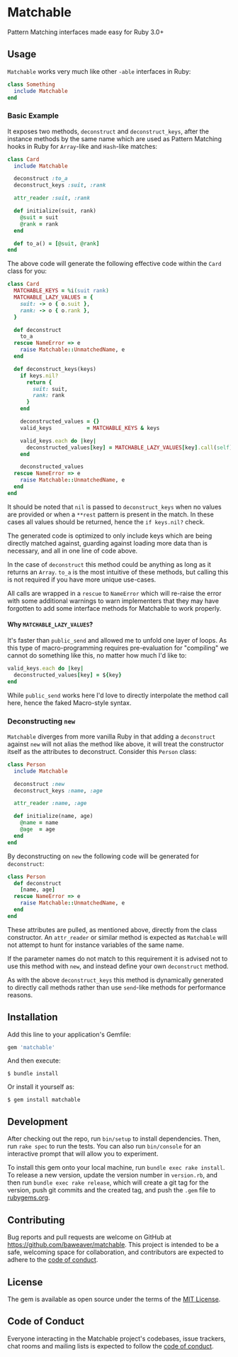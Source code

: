 # Matchable

Pattern Matching interfaces made easy for Ruby 3.0+

## Usage

`Matchable` works very much like other `-able` interfaces in Ruby:

```ruby
class Something
  include Matchable
end
```

### Basic Example

It exposes two methods, `deconstruct` and `deconstruct_keys`, after the instance methods by the same name which are used as Pattern Matching hooks in Ruby for `Array`-like and `Hash`-like matches:

```ruby
class Card
  include Matchable

  deconstruct :to_a
  deconstruct_keys :suit, :rank

  attr_reader :suit, :rank

  def initialize(suit, rank)
    @suit = suit
    @rank = rank
  end

  def to_a() = [@suit, @rank]
end
```

The above code will generate the following effective code within the `Card` class for you:

```ruby
class Card
  MATCHABLE_KEYS = %i(suit rank)
  MATCHABLE_LAZY_VALUES = {
    suit: -> o { o.suit },
    rank: -> o { o.rank },
  }

  def deconstruct
    to_a
  rescue NameError => e
    raise Matchable::UnmatchedName, e
  end

  def deconstruct_keys(keys)
    if keys.nil?
      return {
        suit: suit,
        rank: rank
      }
    end

    deconstructed_values = {}
    valid_keys           = MATCHABLE_KEYS & keys

    valid_keys.each do |key|
      deconstructed_values[key] = MATCHABLE_LAZY_VALUES[key].call(self)
    end

    deconstructed_values
  rescue NameError => e
    raise Matchable::UnmatchedName, e
  end
end
```

It should be noted that `nil` is passed to `deconstruct_keys` when no values are provided or when a `**rest` pattern is present in the match. In these cases all values should be returned, hence the `if keys.nil?` check.

The generated code is optimized to only include keys which are being directly matched against, guarding against loading more data than is necessary, and all in one line of code above.

In the case of `deconstruct` this method could be anything as long as it returns an `Array`. `to_a` is the most intuitive of these methods, but calling this is not required if you have more unique use-cases.

All calls are wrapped in a `rescue` to `NameError` which will re-raise the error with some additional warnings to warn implementers that they may have forgotten to add some interface methods for Matchable to work properly.

#### Why `MATCHABLE_LAZY_VALUES`?

It's faster than `public_send` and allowed me to unfold one layer of loops. As this type of macro-programming requires pre-evaluation for "compiling" we cannot do something like this, no matter how much I'd like to:

```ruby
valid_keys.each do |key|
  deconstructed_values[key] = ${key}
end
```

While `public_send` works here I'd love to directly interpolate the method call here, hence the faked Macro-style syntax.

### Deconstructing `new`

`Matchable` diverges from more vanilla Ruby in that adding a `deconstruct` against `new` will not alias the method like above, it will treat the constructor itself as the attributes to deconstruct. Consider this `Person` class:

```ruby
class Person
  include Matchable

  deconstruct :new
  deconstruct_keys :name, :age

  attr_reader :name, :age

  def initialize(name, age)
    @name = name
    @age  = age
  end
end
```

By deconstructing on `new` the following code will be generated for `deconstruct`:

```ruby
class Person
  def deconstruct
    [name, age]
  rescue NameError => e
    raise Matchable::UnmatchedName, e
  end
end
```

These attributes are pulled, as mentioned above, directly from the class constructor. An `attr_reader` or similar method is expected as `Matchable` will not attempt to hunt for instance variables of the same name.

If the parameter names do not match to this requirement it is advised not to use this method with `new`, and instead define your own `deconstruct` method.

As with the above `deconstruct_keys` this method is dynamically generated to directly call methods rather than use `send`-like methods for performance reasons.

## Installation

Add this line to your application's Gemfile:

```ruby
gem 'matchable'
```

And then execute:

    $ bundle install

Or install it yourself as:

    $ gem install matchable

## Development

After checking out the repo, run `bin/setup` to install dependencies. Then, run `rake spec` to run the tests. You can also run `bin/console` for an interactive prompt that will allow you to experiment.

To install this gem onto your local machine, run `bundle exec rake install`. To release a new version, update the version number in `version.rb`, and then run `bundle exec rake release`, which will create a git tag for the version, push git commits and the created tag, and push the `.gem` file to [rubygems.org](https://rubygems.org).

## Contributing

Bug reports and pull requests are welcome on GitHub at https://github.com/baweaver/matchable. This project is intended to be a safe, welcoming space for collaboration, and contributors are expected to adhere to the [code of conduct](https://github.com/baweaver/matchable/blob/master/CODE_OF_CONDUCT.md).

## License

The gem is available as open source under the terms of the [MIT License](https://opensource.org/licenses/MIT).

## Code of Conduct

Everyone interacting in the Matchable project's codebases, issue trackers, chat rooms and mailing lists is expected to follow the [code of conduct](https://github.com/baweaver/matchable/blob/master/CODE_OF_CONDUCT.md).
